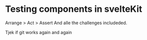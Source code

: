 # Testing components in svelteKit

Arrange > Act > Assert
And alle the challenges includeded.

Tjek if git works again and again
